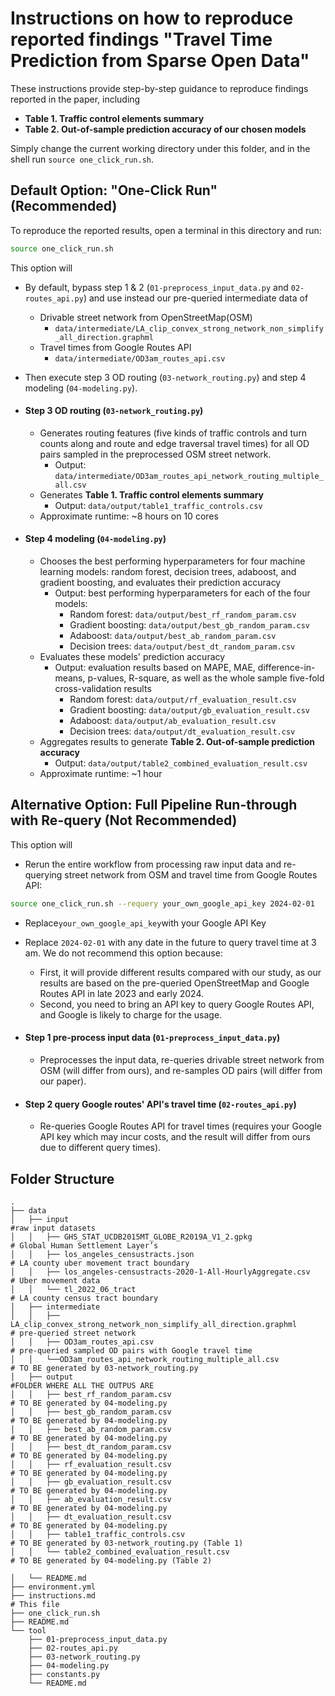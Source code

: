 # Instructions on how to reproduce reported findings "Travel Time Prediction from Sparse Open Data"

These instructions provide step-by-step guidance to reproduce findings reported in the paper, including
- **Table 1. Traffic control elements summary**
- **Table 2. Out-of-sample prediction accuracy of our chosen models**

Simply change the current working directory under this folder, and in the shell run `source one_click_run.sh`.

## Default Option: "One-Click Run" (Recommended)
To reproduce the reported results, open a terminal in this directory and run:
```bash
source one_click_run.sh
```
This option will
- By default, bypass step 1 & 2 (`01-preprocess_input_data.py` and `02-routes_api.py`) and use instead our pre-queried intermediate data of
  - Drivable street network from OpenStreetMap(OSM)
    - `data/intermediate/LA_clip_convex_strong_network_non_simplify_all_direction.graphml`
  - Travel times from Google Routes API
    - `data/intermediate/OD3am_routes_api.csv`

- Then execute step 3 OD routing (`03-network_routing.py`) and step 4 modeling (`04-modeling.py`).
- #### Step 3 OD routing (`03-network_routing.py`)
  - Generates routing features (five kinds of traffic controls and turn counts along and route and edge traversal travel times) for all OD pairs sampled in the preprocessed OSM street network.
    - Output: `data/intermediate/OD3am_routes_api_network_routing_multiple_all.csv`
  - Generates **Table 1. Traffic control elements summary**
    - Output: `data/output/table1_traffic_controls.csv`
  - Approximate runtime: ~8 hours on 10 cores

- #### Step 4 modeling (`04-modeling.py`)
  - Chooses the best performing hyperparameters for four machine learning models: random forest, decision trees, adaboost, and gradient boosting, and evaluates their prediction accuracy
    - Output: best performing hyperparameters for each of the four models:
      - Random forest: `data/output/best_rf_random_param.csv`
      - Gradient boosting: `data/output/best_gb_random_param.csv`
      - Adaboost: `data/output/best_ab_random_param.csv`
      - Decision trees: `data/output/best_dt_random_param.csv`
  - Evaluates these models' prediction accuracy
    - Output: evaluation results based on MAPE, MAE, difference-in-means, p-values, R-square, as well as the whole sample five-fold cross-validation results
      - Random forest: `data/output/rf_evaluation_result.csv`
      - Gradient boosting: `data/output/gb_evaluation_result.csv`
      - Adaboost: `data/output/ab_evaluation_result.csv`
      - Decision trees: `data/output/dt_evaluation_result.csv`
  - Aggregates results to generate **Table 2. Out-of-sample prediction accuracy**
    - Output: `data/output/table2_combined_evaluation_result.csv`
  - Approximate runtime: ~1 hour

## Alternative Option: Full Pipeline Run-through with Re-query (Not Recommended)

This option will
- Rerun the entire workflow from processing raw input data and re-querying street network from OSM and travel time from Google Routes API:

```bash
source one_click_run.sh --requery your_own_google_api_key 2024-02-01
```
- Replace`your_own_google_api_key`with your Google API Key
- Replace `2024-02-01` with any date in the future to query travel time at 3 am.
We do not recommend this option because:
  - First, it will provide different results compared with our study, as our results are based on the pre-queried OpenStreetMap and Google Routes API in late 2023 and early 2024.
  - Second, you need to bring an API key to query Google Routes API, and Google is likely to charge for the usage.

- #### Step 1 pre-process input data (`01-preprocess_input_data.py`)
  - Preprocesses the input data, re-queries drivable street network from OSM (will differ from ours), and re-samples OD pairs (will differ from our paper).
- #### Step 2 query Google routes' API's travel time (`02-routes_api.py`)
  - Re-queries Google Routes API for travel times (requires your Google API key which may incur costs, and the result will differ from ours due to different query times).

## Folder Structure
```text
.
├── data
│   ├── input                                                                          #raw input datasets
│   │   ├── GHS_STAT_UCDB2015MT_GLOBE_R2019A_V1_2.gpkg                                 # Global Human Settlement Layer’s
│   │   ├── los_angeles_censustracts.json                                              # LA county uber movement tract boundary
│   │   ├── los_angeles-censustracts-2020-1-All-HourlyAggregate.csv                    # Uber movement data
│   │   └── tl_2022_06_tract                                                           # LA county census tract boundary
│   ├── intermediate
│   │   ├── LA_clip_convex_strong_network_non_simplify_all_direction.graphml           # pre-queried street network
│   │   ├── OD3am_routes_api.csv                                                       # pre-queried sampled OD pairs with Google travel time
│   │   └──OD3am_routes_api_network_routing_multiple_all.csv                           # TO BE generated by 03-network_routing.py
│   ├── output                                                                         #FOLDER WHERE ALL THE OUTPUS ARE
│   │   ├── best_rf_random_param.csv                                                   # TO BE generated by 04-modeling.py
│   │   ├── best_gb_random_param.csv                                                   # TO BE generated by 04-modeling.py
│   │   ├── best_ab_random_param.csv                                                   # TO BE generated by 04-modeling.py
│   │   ├── best_dt_random_param.csv                                                   # TO BE generated by 04-modeling.py
│   │   ├── rf_evaluation_result.csv                                                   # TO BE generated by 04-modeling.py
│   │   ├── gb_evaluation_result.csv                                                   # TO BE generated by 04-modeling.py
│   │   ├── ab_evaluation_result.csv                                                   # TO BE generated by 04-modeling.py
│   │   ├── dt_evaluation_result.csv                                                   # TO BE generated by 04-modeling.py
│   │   ├── table1_traffic_controls.csv                                                # TO BE generated by 03-network_routing.py (Table 1)
│   │   └── table2_combined_evaluation_result.csv                                      # TO BE generated by 04-modeling.py (Table 2)

│   └── README.md
├── environment.yml
├── instructions.md                                                                    # This file
├── one_click_run.sh
├── README.md
└── tool
    ├── 01-preprocess_input_data.py
    ├── 02-routes_api.py
    ├── 03-network_routing.py
    ├── 04-modeling.py
    ├── constants.py
    └── README.md
